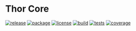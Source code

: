 # Thor Core
[![release](https://img.shields.io/github/release/ChilliCream/thor-core.svg)](https://github.com/ChilliCream/thor-core/releases) [![package](https://img.shields.io/nuget/v/Thor.Core.svg)](https://www.nuget.org/packages/Thor.Core) [![license](https://img.shields.io/github/license/ChilliCream/thor-core.svg)](https://github.com/ChilliCream/thor-core/blob/master/LICENSE) [![build](https://img.shields.io/appveyor/ci/rstaib/thor-core/master.svg)](https://ci.appveyor.com/project/rstaib/thor-core) [![tests](https://img.shields.io/appveyor/tests/rstaib/thor-core/master.svg)](https://ci.appveyor.com/project/rstaib/thor-core) [![coverage](https://img.shields.io/coveralls/ChilliCream/thor-core.svg)](https://coveralls.io/github/ChilliCream/thor-core?branch=master)